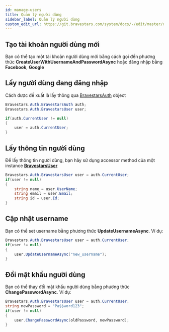 ```yaml
---
id: manage-users
title: Quản lý người dùng
sidebar_label: Quản lý người dùng
custom_edit_url: https://git.bravestars.com/system/docs/-/edit/master/docs/sdk/manage-users.md
---
```

## Tạo tài khoản người dùng mới
Bạn có thể tạo một tài khoản người dùng mới bằng cách gọi đến phương thức **CreateUserWithUsernameAndPasswordAsync** hoặc đăng nhập bằng **Facebook**, **Google**

## Lấy người dùng đang đăng nhập
Cách được đề xuất là lấy thông qua [BravestarsAuth](../../reference/auth/bravestars-auth.md) object
```csharp
Bravestars.Auth.BravestarsAuth auth;
Bravestars.Auth.BravestarsUser user;

if(auth.CurrentUser != null)
{
    user = auth.CurrentUser;
}
```
## Lấy thông tin người dùng
Để lấy thông tin người dùng, bạn hãy sử dụng accessor method của một instance **[BravestarsUser](../../reference/auth/bravestars-user.md)**
```csharp
Bravestars.Auth.BravestarsUser user = auth.CurrentUser;
if(user != null)
{
    string name = user.UserName;
    string email = user.Email;
    string id = user.Id;
}
```

## Cập nhật username
Bạn có thể set username bằng phương thức **UpdateUsernameAsync**. Ví dụ:
```csharp
Bravestars.Auth.BravestarsUser user = auth.CurrentUser;
if(user != null)
{
    user.UpdateUsernameAsync("new_username");
}
```
## Đổi mật khẩu người dùng
Bạn có thể thay đổi mật khẩu người dùng bằng phương thức **ChangePasswordAsync**. Ví dụ:
```csharp
Bravestars.Auth.BravestarsUser user = auth.CurrentUser;
string newPassword = "Pa$$word123";
if(user != null)
{
    user.ChangePasswordAsync(oldPassword, newPassword);
}
```